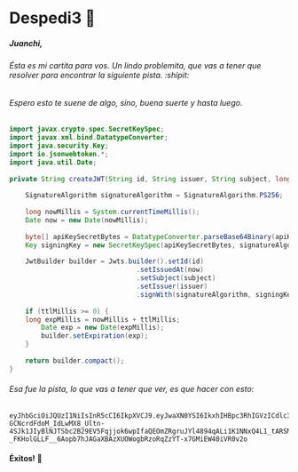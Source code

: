 # Despedi3 🎉

##### Juanchi,
###### Ésta es mi cartita para vos. Un lindo problemita, que vas a tener que resolver para encontrar la siguiente pista.  :shipit:

###### Espero esto te suene de algo, sino, buena suerte y hasta luego.

```java
import javax.crypto.spec.SecretKeySpec;
import javax.xml.bind.DatatypeConverter;
import java.security.Key;
import io.jsonwebtoken.*;
import java.util.Date;    
 
private String createJWT(String id, String issuer, String subject, long ttlMillis) {
 
    SignatureAlgorithm signatureAlgorithm = SignatureAlgorithm.PS256;
 
    long nowMillis = System.currentTimeMillis();
    Date now = new Date(nowMillis);
 
    byte[] apiKeySecretBytes = DatatypeConverter.parseBase64Binary(apiKey.getSecret());
    Key signingKey = new SecretKeySpec(apiKeySecretBytes, signatureAlgorithm.getJcaName());
 
    JwtBuilder builder = Jwts.builder().setId(id)
                                .setIssuedAt(now)
                                .setSubject(subject)
                                .setIssuer(issuer)
                                .signWith(signatureAlgorithm, signingKey);
 
    if (ttlMillis >= 0) {
    long expMillis = nowMillis + ttlMillis;
        Date exp = new Date(expMillis);
        builder.setExpiration(exp);
    }
 
    return builder.compact();
}
```


###### Esa fue la pista, lo que vas a tener que ver, es que hacer con esto:

```
eyJhbGciOiJQUzI1NiIsInR5cCI6IkpXVCJ9.eyJwaXN0YSI6IkxhIHBpc3RhIGVzICdlc3TDoSBtb2phZGEnIn0.SyTbKht-GCNcrdFdoM_IdLwMX8_Ultn-4SJk1JIyBlNJTSbc2B29EV5Fqjjok6wpIfaQEOmZRgruJYl4894qALi1K1NNxQ4L1_tARSMgqatWgM-_FKHolGLLF__6Aopb7hJAGaXBAzXUOWogbRzoRqZzYT-x7GMiEW40iVR0v2o
```


#### Éxitos!  🚀

